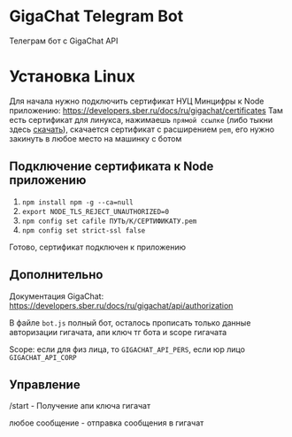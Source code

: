 # GigaChat Telegram Bot

Телеграм бот с GigaChat API 

# Установка Linux
Для начала нужно подключить сертификат НУЦ Минцифры к Node приложению: https://developers.sber.ru/docs/ru/gigachat/certificates
Там есть сертификат для линукса, нажимаешь `прямой ссылке` (либо тыкни здесь [скачать](https://gu-st.ru/content/Other/doc/russiantrustedca.pem)), скачается сертификат с расширением `pem`, его нужно закинуть в любое место на машинку с ботом

## Подключение сертификата к Node приложению 

1. `npm install npm -g --ca=null`
2. `export NODE_TLS_REJECT_UNAUTHORIZED=0`
3. `npm config set cafile ПУТЬ/К/СЕРТИФИКАТУ.pem`
4. `npm config set strict-ssl false`

Готово, сертификат подключен к приложению

## Дополнительно

Документация GigaChat: https://developers.sber.ru/docs/ru/gigachat/api/authorization

В файле `bot.js` полный бот, осталось прописать только данные авторизации гигачата, апи ключ тг бота и scope гигачата

Scope: если для физ лица, то `GIGACHAT_API_PERS`, если юр лицо `GIGACHAT_API_CORP`


## Управление
/start - Получение апи ключа гигачат

любое сообщение - отправка сообщения в гигачат
